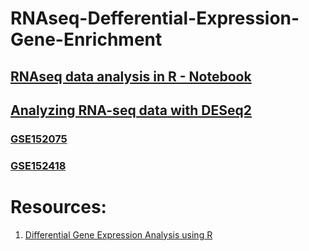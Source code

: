 # RNAseq-Defferential-Expression-Gene-Enrichment

## [RNAseq data analysis in R - Notebook](http://monashbioinformaticsplatform.github.io/RNAseq-DE-analysis-with-R/RNAseq_DE_analysis_with_R.html)

## [Analyzing RNA-seq data with DESeq2](https://bioconductor.org/packages/release/bioc/vignettes/DESeq2/inst/doc/DESeq2.html)

### [GSE152075](https://www.ncbi.nlm.nih.gov/geo/query/acc.cgi?acc=GSE152075)
### [GSE152418](https://www.ncbi.nlm.nih.gov/geo/query/acc.cgi?acc=GSE152418) 


# Resources:
1. [Differential Gene Expression Analysis using R](https://www.youtube.com/watch?v=r-tNCuUf41o)
